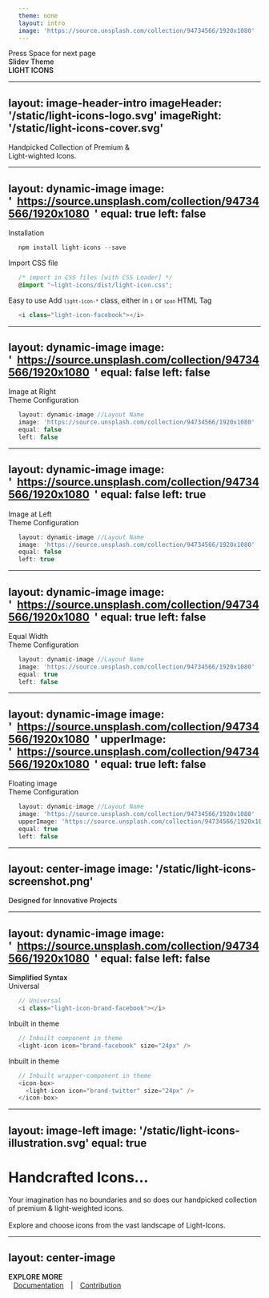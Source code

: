 ```yaml
---
theme: none
layout: intro
image: 'https://source.unsplash.com/collection/94734566/1920x1080'
---
```


  <div class="absolute pt-6 left-12">
    <span @click="next" class="p-1 rounded cursor-pointer hover:bg-white hover:bg-opacity-10 hover:opacity-90 opacity-60 flex justify-center items-center">
      Press Space for next page  <light-icon icon="arrow-narrow-right" size="24px"/> 
    </span>
  </div>

  <div class="mb-4 absolute bottom-4 left-12">
    <span class="text-6xl text-primary-lighter text-opacity-80" style="font-weight:500;" >
      Slidev Theme <light-icon icon="bike"/>
    </span>
    <div class="text-9xl text-white text-opacity-60" style="font-weight:600;" >
      LIGHT ICONS
    </div> 
  </div>




---
layout: image-header-intro
imageHeader: '/static/light-icons-logo.svg'
imageRight: '/static/light-icons-cover.svg'
---
  <layout-tag layout-name="image-header-intro" />

  <div class="leading-snug text-black dark:text-white text-opacity-60 dark:text-opacity-60 mt-4">
    Handpicked Collection of Premium & <br/> Light-wighted Icons. <light-icon icon="plane-departure" size="24px" />
  </div> 



---
layout: dynamic-image
image: 'https://source.unsplash.com/collection/94734566/1920x1080'
equal: true
left: false
---
  <layout-tag layout-name="dynamic-image" />

  <div class="text-primary dark:text-primary pb-2 pt-4">
    <span class="">
      <light-icon icon="click" />
      Installation 
    </span>
  </div>

```ts
npm install light-icons --save
```

  <div class="text-primary dark:text-primary pb-2 pt-4">
    <span class="">
      <light-icon icon="palette" />
      Import CSS file 
    </span>
  </div>

```ts
/* import in CSS files [with CSS Loader] */
@import "~light-icons/dist/light-icon.css";
```

  <div class="text-black dark:text-white text-opacity-80 dark:text-opacity-80 pb-2 pt-4">
    <span class="block pb-2 text-primary dark:text-primary">
      <light-icon icon="code" />
      Easy to use 
    </span>
    <span class="text-xs " >
      Add 
      <kbd style="font-size: 0.6rem;" >light-icon-*</kbd>
      class, either in
      <kbd style="font-size: 0.6rem;">i</kbd> 
      or 
      <kbd style="font-size: 0.6rem;">span</kbd> 
      HTML Tag
    </span>
  </div>

```ts
<i class="light-icon-facebook"></i>
```




---
layout: dynamic-image 
image: 'https://source.unsplash.com/collection/94734566/1920x1080'
equal: false
left: false
---
  <layout-tag layout-name="dynamic-image" />

  <div class="text-black dark:text-white text-opacity-60 dark:text-opacity-60 pt-2 font-sm">
    <span class="text-sm">
      Image at Right
    </span>
  </div>
  <div class="text-primary dark:text-primary pb-2 pt-4">
    <span class="">
      Theme Configuration <light-icon icon="settings"/>
    </span>
  </div>


```ts
layout: dynamic-image //Layout Name
image: 'https://source.unsplash.com/collection/94734566/1920x1080'
equal: false
left: false
```




---
layout: dynamic-image 
image: 'https://source.unsplash.com/collection/94734566/1920x1080'
equal: false
left: true
---
  <layout-tag layout-name="dynamic-image" />

  <div class="text-black dark:text-white text-opacity-60 dark:text-opacity-60 pt-2 font-sm">
      <span class="text-sm">
        Image at Left
      </span>
  </div>
  <div class="text-primary dark:text-primary pb-2 pt-2">
    <span class="">
      Theme Configuration <light-icon icon="adjustments-horizontal"/>
    </span>
  </div>

```ts
layout: dynamic-image //Layout Name
image: 'https://source.unsplash.com/collection/94734566/1920x1080'
equal: false
left: true
```




---
layout: dynamic-image 
image: 'https://source.unsplash.com/collection/94734566/1920x1080'
equal: true
left: false
---
  <layout-tag layout-name="dynamic-image" />

  <div class="text-black dark:text-white text-opacity-60 dark:text-opacity-60 pt-2 font-sm">
      <span class="text-sm">
        Equal Width
      </span>
  </div>
  <div class="text-primary dark:text-primary pb-2 pt-2">
    <span class="">
      Theme Configuration <light-icon icon="adjustments"/>
    </span>
  </div>

```ts
layout: dynamic-image //Layout Name
image: 'https://source.unsplash.com/collection/94734566/1920x1080'
equal: true
left: false
```




---
layout: dynamic-image 
image: 'https://source.unsplash.com/collection/94734566/1920x1080'
upperImage: 'https://source.unsplash.com/collection/94734566/1920x1080'
equal: true
left: false
---
  <layout-tag layout-name="dynamic-image" />

  <div class="text-black dark:text-white text-opacity-60 dark:text-opacity-60 pt-2 font-sm">
      <span class="text-sm">
        Floating image
      </span>
  </div>
  <div class="text-primary dark:text-primary pb-2 pt-2">
    <span class="">
      Theme Configuration <light-icon icon="settings"/>
    </span>
  </div>

```ts
layout: dynamic-image //Layout Name
image: 'https://source.unsplash.com/collection/94734566/1920x1080'
upperImage: 'https://source.unsplash.com/collection/94734566/1920x1080'
equal: true
left: false
```




---
layout: center-image
image: '/static/light-icons-screenshot.png'
---
  <layout-tag layout-name="center-image" />

  <div class="mb-4">
    <span class="text-3xl text-primary dark:text-primary" style="font-weight:500;" >Designed for Innovative Projects <light-icon icon="wand" /></span>
  </div>




---
layout: dynamic-image
image: 'https://source.unsplash.com/collection/94734566/1920x1080'
equal: false
left: false
---
  <layout-tag layout-name="dynamic-image" />

  <div class="text-primary dark:text-primary ">
    <span class="text-xl" style="font-weight: 600;">
      Simplified Syntax
      <light-icon icon="code" />
    </span>
  </div>
  
  <div class="flex items-end justify-between pb-2 pt-5">
    <div class="">
      <i class="light-icon-brand-facebook" style="font-size:24px;" ></i>
    </div>
    <span class="text-xs opacity-60">
      Universal
    </span>
  </div>

  ```ts
  // Universal
  <i class="light-icon-brand-facebook"></i> 
  ```


  <div class="flex items-end justify-between pb-2 pt-5">
    <div class="">
      <light-icon icon="brand-facebook" size="24px" />
    </div>
    <span class="text-xs opacity-60">
      Inbuilt in theme
    </span>
  </div>

  ```ts
  // Inbuilt component in theme
  <light-icon icon="brand-facebook" size="24px" />
  ```


  <div class="flex items-end justify-between pb-2 pt-5">
    <div class="">
      <icon-box>
        <light-icon icon="brand-twitter" size="24px" />
      </icon-box>
    </div>
    <span class="text-xs opacity-60 ">
      Inbuilt in theme
    </span>
  </div>

  ```ts
  // Inbuilt wrapper-component in theme
  <icon-box>
    <light-icon icon="brand-twitter" size="24px" />
  </icon-box>
  ```


---
layout: image-left
image: '/static/light-icons-illustration.svg'
equal: true
---
  <layout-tag layout-name="image-left" />

  <div class="">
    <h1 class="text-primary dark:text-primary" >Handcrafted Icons...</h1>
  </div>
  <div class="leading-snug text-black dark:text-white text-opacity-60 dark:text-opacity-60">
    Your imagination has no boundaries and so does our handpicked collection of premium & light-weighted icons. 
    <br/><br/>
    Explore and choose icons from the vast landscape of Light-Icons. <light-icon icon="brand-telegram" />
  </div>




---
layout: center-image
---
  <layout-tag layout-name="center-image" />

  <div class="mb-0">
    <span class="text-3xl text-primary dark:text-primary" style="font-weight:600;text-transform: uppercase;" >Explore More</span>
  </div>
  <div class="mb-0">
    <a href="https://icons.lightvue.org/" target="_blank" class="">Documentation</a> |
    <a href="https://github.com/lightvue/light-icons" target="_blank" class="">Contribution</a>
  </div>

  <style>
    a {
      margin: 10px;
    }

    a:hover{
      opacity:0.7;
    }
  </style>

